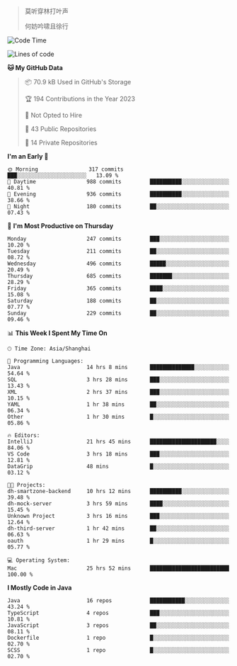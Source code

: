 > 莫听穿林打叶声
> 
> 何妨吟啸且徐行

<!-- ![Github Stats](https://github-readme-stats.vercel.app/api?username=catch6&count_private=true&show_icons=true&theme=gruvbox) -->

<!-- ![Top Langs](https://github-readme-stats.vercel.app/api/top-langs/?username=catch6&layout=compact) -->

<!--START_SECTION:waka-->
![Code Time](http://img.shields.io/badge/Code%20Time-186%20hrs%2025%20mins-blue)

![Lines of code](https://img.shields.io/badge/From%20Hello%20World%20I%27ve%20Written-9.3%20million%20lines%20of%20code-blue)

**🐱 My GitHub Data** 

> 📦 70.9 kB Used in GitHub's Storage 
 > 
> 🏆 194 Contributions in the Year 2023
 > 
> 🚫 Not Opted to Hire
 > 
> 📜 43 Public Repositories 
 > 
> 🔑 14 Private Repositories 
 > 
**I'm an Early 🐤** 

```text
🌞 Morning                317 commits         ███░░░░░░░░░░░░░░░░░░░░░░   13.09 % 
🌆 Daytime                988 commits         ██████████░░░░░░░░░░░░░░░   40.81 % 
🌃 Evening                936 commits         ██████████░░░░░░░░░░░░░░░   38.66 % 
🌙 Night                  180 commits         ██░░░░░░░░░░░░░░░░░░░░░░░   07.43 % 
```
📅 **I'm Most Productive on Thursday** 

```text
Monday                   247 commits         ███░░░░░░░░░░░░░░░░░░░░░░   10.20 % 
Tuesday                  211 commits         ██░░░░░░░░░░░░░░░░░░░░░░░   08.72 % 
Wednesday                496 commits         █████░░░░░░░░░░░░░░░░░░░░   20.49 % 
Thursday                 685 commits         ███████░░░░░░░░░░░░░░░░░░   28.29 % 
Friday                   365 commits         ████░░░░░░░░░░░░░░░░░░░░░   15.08 % 
Saturday                 188 commits         ██░░░░░░░░░░░░░░░░░░░░░░░   07.77 % 
Sunday                   229 commits         ██░░░░░░░░░░░░░░░░░░░░░░░   09.46 % 
```


📊 **This Week I Spent My Time On** 

```text
🕑︎ Time Zone: Asia/Shanghai

💬 Programming Languages: 
Java                     14 hrs 8 mins       ██████████████░░░░░░░░░░░   54.64 % 
SQL                      3 hrs 28 mins       ███░░░░░░░░░░░░░░░░░░░░░░   13.43 % 
XML                      2 hrs 37 mins       ███░░░░░░░░░░░░░░░░░░░░░░   10.15 % 
YAML                     1 hr 38 mins        ██░░░░░░░░░░░░░░░░░░░░░░░   06.34 % 
Other                    1 hr 30 mins        █░░░░░░░░░░░░░░░░░░░░░░░░   05.86 % 

🔥 Editors: 
IntelliJ                 21 hrs 45 mins      █████████████████████░░░░   84.06 % 
VS Code                  3 hrs 18 mins       ███░░░░░░░░░░░░░░░░░░░░░░   12.81 % 
DataGrip                 48 mins             █░░░░░░░░░░░░░░░░░░░░░░░░   03.12 % 

🐱‍💻 Projects: 
dh-smartzone-backend     10 hrs 12 mins      ██████████░░░░░░░░░░░░░░░   39.48 % 
dh-mock-server           3 hrs 59 mins       ████░░░░░░░░░░░░░░░░░░░░░   15.45 % 
Unknown Project          3 hrs 16 mins       ███░░░░░░░░░░░░░░░░░░░░░░   12.64 % 
dh-third-server          1 hr 42 mins        ██░░░░░░░░░░░░░░░░░░░░░░░   06.63 % 
oauth                    1 hr 29 mins        █░░░░░░░░░░░░░░░░░░░░░░░░   05.77 % 

💻 Operating System: 
Mac                      25 hrs 52 mins      █████████████████████████   100.00 % 
```

**I Mostly Code in Java** 

```text
Java                     16 repos            ███████████░░░░░░░░░░░░░░   43.24 % 
TypeScript               4 repos             ███░░░░░░░░░░░░░░░░░░░░░░   10.81 % 
JavaScript               3 repos             ██░░░░░░░░░░░░░░░░░░░░░░░   08.11 % 
Dockerfile               1 repo              █░░░░░░░░░░░░░░░░░░░░░░░░   02.70 % 
SCSS                     1 repo              █░░░░░░░░░░░░░░░░░░░░░░░░   02.70 % 
```




<!--END_SECTION:waka-->
